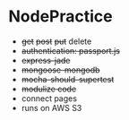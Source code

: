 # NodePractice
<ul>
  <li> <s>get</s> <s>post</s> <s>put</s> delete</li>
  <li><s>authentication: passport.js</s></li>
  <li><s>express-jade</s></li>
  <li><s>mongoose-mongodb</s></li>
  <li><s>mocha-should-supertest</s></li>
  <li><s>modulize code</s></li>
  <li>connect pages</li>
  <li>runs on AWS S3</li>
</ul>
